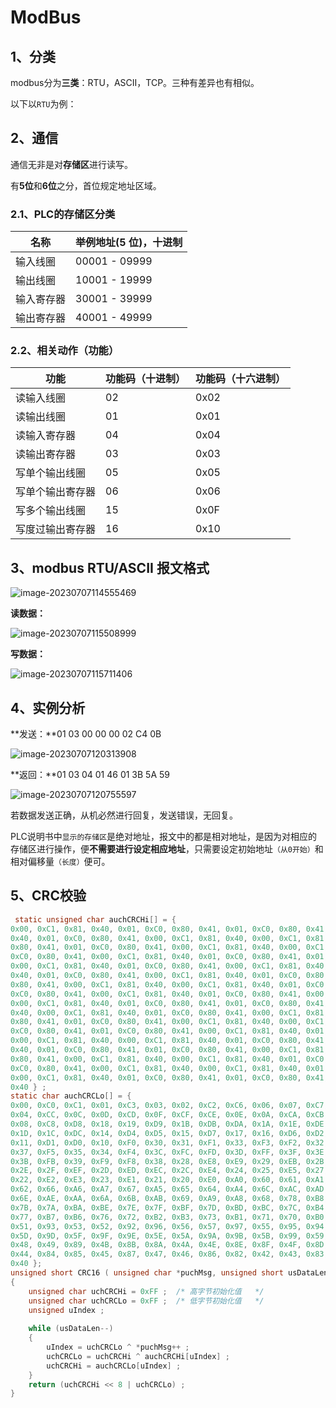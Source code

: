 # ModBus

## 1、分类

modbus分为**三类**：RTU，ASCII，TCP。三种有差异也有相似。

以下以`RTU`为例：

## 2、通信

通信无非是对**存储区**进行读写。

有**5位**和**6位**之分，首位规定地址区域。

### 2.1、PLC的存储区分类

| 名称       | 举例地址(5 位)，十进制 |
| ---------- | ---------------------- |
| 输入线圈   | 00001 - 09999          |
| 输出线圈   | 10001 - 19999          |
| 输入寄存器 | 30001 - 39999          |
| 输出寄存器 | 40001 - 49999          |

### 2.2、相关动作（功能）

| 功能             | 功能码（十进制） | 功能码（十六进制） |
| ---------------- | ---------------- | ------------------ |
| 读输入线圈       | 02               | 0x02               |
| 读输出线圈       | 01               | 0x01               |
| 读输入寄存器     | 04               | 0x04               |
| 读输出寄存器     | 03               | 0x03               |
| 写单个输出线圈   | 05               | 0x05               |
| 写单个输出寄存器 | 06               | 0x06               |
| 写多个输出线圈   | 15               | 0x0F               |
| 写度过输出寄存器 | 16               | 0x10               |

## 3、modbus RTU/ASCII 报文格式

![image-20230707114555469](D:\MarkdowPad2_md\随手记\images\image-20230707114555469.png)

**读数据：**

![image-20230707115508999](D:\MarkdowPad2_md\随手记\images\image-20230707115508999.png)

**写数据：**

![image-20230707115711406](D:\MarkdowPad2_md\随手记\images\image-20230707115711406.png)

## 4、实例分析

**发送：**01 03 00 00 00 02 C4 0B

![image-20230707120313908](D:\MarkdowPad2_md\随手记\images\image-20230707120313908.png)

**返回：**01 03 04 01 46 01 3B 5A 59

![image-20230707120755597](D:\MarkdowPad2_md\随手记\images\image-20230707120755597.png)

若数据发送正确，从机必然进行回复，发送错误，无回复。

PLC说明书中`显示的存储区`是绝对地址，报文中的都是相对地址，是因为对相应的存储区进行操作，便**不需要进行设定相应地址**，只需要设定初始地址`（从0开始）`和相对偏移量`（长度）`便可。

## 5、CRC校验

```c
 static unsigned char auchCRCHi[] = { 
0x00, 0xC1, 0x81, 0x40, 0x01, 0xC0, 0x80, 0x41, 0x01, 0xC0, 0x80, 0x41, 0x00, 0xC1, 0x81,
0x40, 0x01, 0xC0, 0x80, 0x41, 0x00, 0xC1, 0x81, 0x40, 0x00, 0xC1, 0x81, 0x40, 0x01, 0xC0,
0x80, 0x41, 0x01, 0xC0, 0x80, 0x41, 0x00, 0xC1, 0x81, 0x40, 0x00, 0xC1, 0x81, 0x40, 0x01,
0xC0, 0x80, 0x41, 0x00, 0xC1, 0x81, 0x40, 0x01, 0xC0, 0x80, 0x41, 0x01, 0xC0, 0x80, 0x41,
0x00, 0xC1, 0x81, 0x40, 0x01, 0xC0, 0x80, 0x41, 0x00, 0xC1, 0x81, 0x40, 0x00, 0xC1, 0x81,
0x40, 0x01, 0xC0, 0x80, 0x41, 0x00, 0xC1, 0x81, 0x40, 0x01, 0xC0, 0x80, 0x41, 0x01, 0xC0,
0x80, 0x41, 0x00, 0xC1, 0x81, 0x40, 0x00, 0xC1, 0x81, 0x40, 0x01, 0xC0, 0x80, 0x41, 0x01,
0xC0, 0x80, 0x41, 0x00, 0xC1, 0x81, 0x40, 0x01, 0xC0, 0x80, 0x41, 0x00, 0xC1, 0x81, 0x40,
0x00, 0xC1, 0x81, 0x40, 0x01, 0xC0, 0x80, 0x41, 0x01, 0xC0, 0x80, 0x41, 0x00, 0xC1, 0x81,
0x40, 0x00, 0xC1, 0x81, 0x40, 0x01, 0xC0, 0x80, 0x41, 0x00, 0xC1, 0x81, 0x40, 0x01, 0xC0,
0x80, 0x41, 0x01, 0xC0, 0x80, 0x41, 0x00, 0xC1, 0x81, 0x40, 0x00, 0xC1, 0x81, 0x40, 0x01,
0xC0, 0x80, 0x41, 0x01, 0xC0, 0x80, 0x41, 0x00, 0xC1, 0x81, 0x40, 0x01, 0xC0, 0x80, 0x41,
0x00, 0xC1, 0x81, 0x40, 0x00, 0xC1, 0x81, 0x40, 0x01, 0xC0, 0x80, 0x41, 0x00, 0xC1, 0x81,
0x40, 0x01, 0xC0, 0x80, 0x41, 0x01, 0xC0, 0x80, 0x41, 0x00, 0xC1, 0x81, 0x40, 0x01, 0xC0,
0x80, 0x41, 0x00, 0xC1, 0x81, 0x40, 0x00, 0xC1, 0x81, 0x40, 0x01, 0xC0, 0x80, 0x41, 0x01,
0xC0, 0x80, 0x41, 0x00, 0xC1, 0x81, 0x40, 0x00, 0xC1, 0x81, 0x40, 0x01, 0xC0, 0x80, 0x41,
0x00, 0xC1, 0x81, 0x40, 0x01, 0xC0, 0x80, 0x41, 0x01, 0xC0, 0x80, 0x41, 0x00, 0xC1, 0x81,
0x40 } ; 
static char auchCRCLo[] = { 
0x00, 0xC0, 0xC1, 0x01, 0xC3, 0x03, 0x02, 0xC2, 0xC6, 0x06, 0x07, 0xC7, 0x05, 0xC5, 0xC4,
0x04, 0xCC, 0x0C, 0x0D, 0xCD, 0x0F, 0xCF, 0xCE, 0x0E, 0x0A, 0xCA, 0xCB, 0x0B, 0xC9, 0x09,
0x08, 0xC8, 0xD8, 0x18, 0x19, 0xD9, 0x1B, 0xDB, 0xDA, 0x1A, 0x1E, 0xDE, 0xDF, 0x1F, 0xDD,
0x1D, 0x1C, 0xDC, 0x14, 0xD4, 0xD5, 0x15, 0xD7, 0x17, 0x16, 0xD6, 0xD2, 0x12, 0x13, 0xD3,
0x11, 0xD1, 0xD0, 0x10, 0xF0, 0x30, 0x31, 0xF1, 0x33, 0xF3, 0xF2, 0x32, 0x36, 0xF6, 0xF7,
0x37, 0xF5, 0x35, 0x34, 0xF4, 0x3C, 0xFC, 0xFD, 0x3D, 0xFF, 0x3F, 0x3E, 0xFE, 0xFA, 0x3A,
0x3B, 0xFB, 0x39, 0xF9, 0xF8, 0x38, 0x28, 0xE8, 0xE9, 0x29, 0xEB, 0x2B, 0x2A, 0xEA, 0xEE,
0x2E, 0x2F, 0xEF, 0x2D, 0xED, 0xEC, 0x2C, 0xE4, 0x24, 0x25, 0xE5, 0x27, 0xE7, 0xE6, 0x26,
0x22, 0xE2, 0xE3, 0x23, 0xE1, 0x21, 0x20, 0xE0, 0xA0, 0x60, 0x61, 0xA1, 0x63, 0xA3, 0xA2,
0x62, 0x66, 0xA6, 0xA7, 0x67, 0xA5, 0x65, 0x64, 0xA4, 0x6C, 0xAC, 0xAD, 0x6D, 0xAF, 0x6F,
0x6E, 0xAE, 0xAA, 0x6A, 0x6B, 0xAB, 0x69, 0xA9, 0xA8, 0x68, 0x78, 0xB8, 0xB9, 0x79, 0xBB,
0x7B, 0x7A, 0xBA, 0xBE, 0x7E, 0x7F, 0xBF, 0x7D, 0xBD, 0xBC, 0x7C, 0xB4, 0x74, 0x75, 0xB5,
0x77, 0xB7, 0xB6, 0x76, 0x72, 0xB2, 0xB3, 0x73, 0xB1, 0x71, 0x70, 0xB0, 0x50, 0x90, 0x91,
0x51, 0x93, 0x53, 0x52, 0x92, 0x96, 0x56, 0x57, 0x97, 0x55, 0x95, 0x94, 0x54, 0x9C, 0x5C,
0x5D, 0x9D, 0x5F, 0x9F, 0x9E, 0x5E, 0x5A, 0x9A, 0x9B, 0x5B, 0x99, 0x59, 0x58, 0x98, 0x88,
0x48, 0x49, 0x89, 0x4B, 0x8B, 0x8A, 0x4A, 0x4E, 0x8E, 0x8F, 0x4F, 0x8D, 0x4D, 0x4C, 0x8C,
0x44, 0x84, 0x85, 0x45, 0x87, 0x47, 0x46, 0x86, 0x82, 0x42, 0x43, 0x83, 0x41, 0x81, 0x80,
0x40 }; 
unsigned short CRC16 ( unsigned char *puchMsg, unsigned short usDataLen )  
{ 
	unsigned char uchCRCHi = 0xFF ;  /* 高字节初始化值   */ 
	unsigned char uchCRCLo = 0xFF ;  /* 低字节初始化值   */ 
	unsigned uIndex ;  
	 
	while (usDataLen--) 
	{ 
		uIndex = uchCRCLo ^ *puchMsg++ ;   
		uchCRCLo = uchCRCHi ^ auchCRCHi[uIndex] ; 
		uchCRCHi = auchCRCLo[uIndex] ; 
	} 
	return (uchCRCHi << 8 | uchCRCLo) ; 
} 

```

